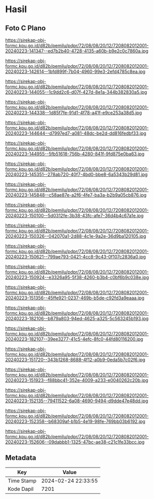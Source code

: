 # Hasil

## Foto C Plano

https://sirekap-obj-formc.kpu.go.id/d82b/pemilu/pdpr/72/08/08/20/12/7208082012001-20240223-141347--ed7b2b40-4728-4135-a60b-b9e2c0c7860a.jpg

https://sirekap-obj-formc.kpu.go.id/d82b/pemilu/pdpr/72/08/08/20/12/7208082012001-20240223-142614--1bfd899f-7b04-4960-99e3-2efd4785c8ea.jpg

https://sirekap-obj-formc.kpu.go.id/d82b/pemilu/pdpr/72/08/08/20/12/7208082012001-20240223-144055--1c9dd2c6-d07f-427d-8e1a-344b382830a5.jpg

https://sirekap-obj-formc.kpu.go.id/d82b/pemilu/pdpr/72/08/08/20/12/7208082012001-20240223-144338--1d85f7fe-91d1-4f78-a41f-e9ce253a38d5.jpg

https://sirekap-obj-formc.kpu.go.id/d82b/pemilu/pdpr/72/08/08/20/12/7208082012001-20240223-144644--d7997ed7-a081-48dc-be2d-dd816fedbf33.jpg

https://sirekap-obj-formc.kpu.go.id/d82b/pemilu/pdpr/72/08/08/20/12/7208082012001-20240223-144955--5fb51618-756b-4280-841f-9fd875e0ba63.jpg

https://sirekap-obj-formc.kpu.go.id/d82b/pemilu/pdpr/72/08/08/20/12/7208082012001-20240223-145351--278ab720-40f7-4bd0-bbe8-6a5343b29d81.jpg

https://sirekap-obj-formc.kpu.go.id/d82b/pemilu/pdpr/72/08/08/20/12/7208082012001-20240223-145848--c58ae87e-a2f6-4fe7-ba3a-b2b9a05cb876.jpg

https://sirekap-obj-formc.kpu.go.id/d82b/pemilu/pdpr/72/08/08/20/12/7208082012001-20240223-150100--5d0312fe-3b38-43fc-afe7-36d4b4c67a1e.jpg

https://sirekap-obj-formc.kpu.go.id/d82b/pemilu/pdpr/72/08/08/20/12/7208082012001-20240223-150326--042070a1-2d88-4c1e-9a2e-36d9ba120105.jpg

https://sirekap-obj-formc.kpu.go.id/d82b/pemilu/pdpr/72/08/08/20/12/7208082012001-20240223-150621--799ae793-0421-4cc8-9c43-0f107c2836a0.jpg

https://sirekap-obj-formc.kpu.go.id/d82b/pemilu/pdpr/72/08/08/20/12/7208082012001-20240223-150924--e3326a95-5f38-4260-b3b4-c0bf6b9c038e.jpg

https://sirekap-obj-formc.kpu.go.id/d82b/pemilu/pdpr/72/08/08/20/12/7208082012001-20240223-151356--45ffe921-0237-469b-b5de-c92fd3a9eaaa.jpg

https://sirekap-obj-formc.kpu.go.id/d82b/pemilu/pdpr/72/08/08/20/12/7208082012001-20240223-182106--b879a803-94ed-4625-a325-5c563245b193.jpg

https://sirekap-obj-formc.kpu.go.id/d82b/pemilu/pdpr/72/08/08/20/12/7208082012001-20240223-182107--39ee3277-41c5-4efc-8fc0-44fd80116200.jpg

https://sirekap-obj-formc.kpu.go.id/d82b/pemilu/pdpr/72/08/08/20/12/7208082012001-20240223-151720--343b1268-8688-4f12-a0b9-0eda5b7c02f6.jpg

https://sirekap-obj-formc.kpu.go.id/d82b/pemilu/pdpr/72/08/08/20/12/7208082012001-20240223-151923--f88bbc41-352e-4009-a233-e0040262c20b.jpg

https://sirekap-obj-formc.kpu.go.id/d82b/pemilu/pdpr/72/08/08/20/12/7208082012001-20240223-152135--79411522-6a08-4690-9494-d9dde47e48dd.jpg

https://sirekap-obj-formc.kpu.go.id/d82b/pemilu/pdpr/72/08/08/20/12/7208082012001-20240223-152358--b68309af-b1b5-4e19-98fe-769bb03b6192.jpg

https://sirekap-obj-formc.kpu.go.id/d82b/pemilu/pdpr/72/08/08/20/12/7208082012001-20240223-152606--09dabbb1-1325-47bc-ae38-c21c1fe33bcc.jpg


## Metadata

| Key        | Value               |
| ---------- | ------------------- |
| Time Stamp | 2024-02-24 22:33:55 |
| Kode Dapil | 7201                |



